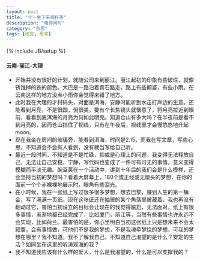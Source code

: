 ```yaml
---
layout: post
title: "十一坐下来喝杯茶"
description: "难得闲时"
category: "杂思"
tags: [改变, 思考]
---
```

{% include JB/setup %}

#### 云南-丽江-大理

* 开始并没有很好的计划，就随公司来到丽江。丽江起初的印象有些破烂，就像锈蚀掉的铁的颜色。大巴是一路沿着青石路走，路上有些颠婆，有些小雨。在云南这样的地方没点小雨你会觉得来错了地方。
* 此时我在大理的才村码头，对面是洱海，安静时能听到水击打岸边的生意。还能看到月亮，不是很圆，但很美，要有个长焦镜头就惬意了，将月亮拉近到眼前，看看到底洱海的月亮为何如此明亮。知道仓山有多大吗？在半夜前是看不到月亮的，因而苍山挡住了视线，只有在午夜后，视线里才会慢悠悠地升起moon。
* 现在我坐在房间的玻璃旁，能看到洱海，时间是2.15，而我在写文章，写些心思，不知道会不会有人看到，没有就当写给自己听。
* 最近一段时间，不知道是不是忙碌，抑或是心理上的问题，我变得无法释放自己，无法让自己安稳，宁静，写代码也变成了一件可有可无的事情。意义变得模糊而平淡无趣。豌豆荚在一个活动中，讲到十年后的我们会是什么模样，还会坚持当初的梦想吗？看着大屏幕上，180个或正经或无厘头的梦想，在你的面前一个个赤裸裸地展示时，眼角有些泪光。
* 在小时候，我在一张纸上写过很多很多梦想，想去巴黎，赚到人生的第一桶金，写了满满一页纸。现在这张纸还在抽屉的某个角落里被藏着，我也再没有翻动过它，害怕当初设立的目标会让现在的我觉得尴尬，无法面对。纸上有很多事情，渐渐地都已经完成了，比如厦门，丽江等，当然有些事情也许永远不会实现，比如荷兰。最害怕的是，你心里明白当初这张纸上只是想未来不会太寂寞，会有事情做，可他们不是我的梦想，不是我魂牵梦绕的梦想，可我的梦想在哪里？我不知道。我不了解我自己，不知道自己渴望的是什么？安定的生活？如同坐在这里的听涛观海的我？
* 我不知道我应该有什么样的爱人，什么是我渴望的，什么是可以支撑我的？

